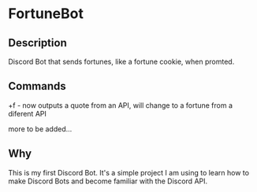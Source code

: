 # FortuneBot
## Description
Discord Bot that sends fortunes, like a fortune cookie, when promted.

## Commands
+f - now outputs a quote from an API, will change to a fortune from a diferent API

more to be added...

## Why
This is my first Discord Bot. It's a simple project I am using to learn how to make Discord Bots and become familiar with the Discord API.
